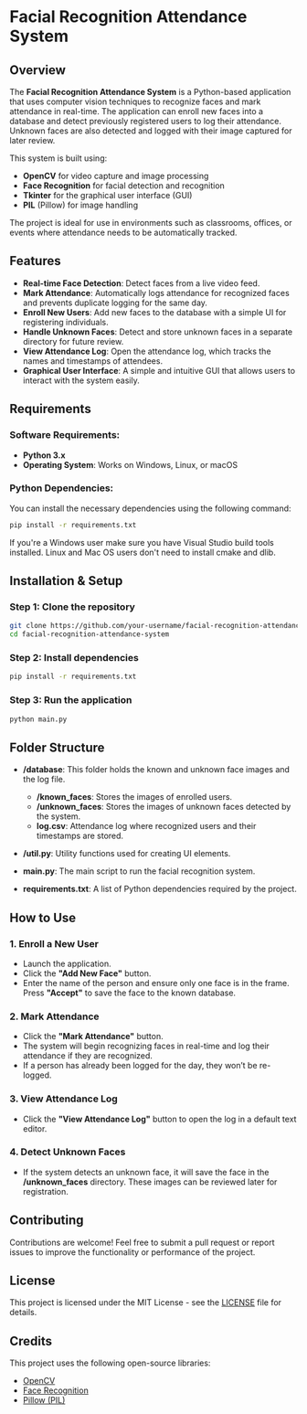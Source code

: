 # Facial Recognition Attendance System


## Overview

The **Facial Recognition Attendance System** is a Python-based application that uses computer vision techniques to recognize faces and mark attendance in real-time. The application can enroll new faces into a database and detect previously registered users to log their attendance. Unknown faces are also detected and logged with their image captured for later review.

This system is built using:
- **OpenCV** for video capture and image processing
- **Face Recognition** for facial detection and recognition
- **Tkinter** for the graphical user interface (GUI)
- **PIL** (Pillow) for image handling

The project is ideal for use in environments such as classrooms, offices, or events where attendance needs to be automatically tracked.


## Features

- **Real-time Face Detection**: Detect faces from a live video feed.
- **Mark Attendance**: Automatically logs attendance for recognized faces and prevents duplicate logging for the same day.
- **Enroll New Users**: Add new faces to the database with a simple UI for registering individuals.
- **Handle Unknown Faces**: Detect and store unknown faces in a separate directory for future review.
- **View Attendance Log**: Open the attendance log, which tracks the names and timestamps of attendees.
- **Graphical User Interface**: A simple and intuitive GUI that allows users to interact with the system easily.


## Requirements

### Software Requirements:
- **Python 3.x**
- **Operating System**: Works on Windows, Linux, or macOS

### Python Dependencies:
You can install the necessary dependencies using the following command:

```bash
pip install -r requirements.txt
```
If you're a Windows user make sure you have Visual Studio build tools installed. Linux and Mac OS users don't need to install cmake and dlib. 

## Installation & Setup

### Step 1: Clone the repository

```bash
git clone https://github.com/your-username/facial-recognition-attendance-system.git
cd facial-recognition-attendance-system
```

### Step 2: Install dependencies

```bash
pip install -r requirements.txt
```

### Step 3: Run the application

```bash
python main.py
```


## Folder Structure

- **/database**: This folder holds the known and unknown face images and the log file.
  - **/known_faces**: Stores the images of enrolled users.
  - **/unknown_faces**: Stores the images of unknown faces detected by the system.
  - **log.csv**: Attendance log where recognized users and their timestamps are stored.

- **/util.py**: Utility functions used for creating UI elements.
- **main.py**: The main script to run the facial recognition system.
- **requirements.txt**: A list of Python dependencies required by the project.


## How to Use

### 1. Enroll a New User
- Launch the application.
- Click the **"Add New Face"** button.
- Enter the name of the person and ensure only one face is in the frame. Press **"Accept"** to save the face to the known database.

### 2. Mark Attendance
- Click the **"Mark Attendance"** button.
- The system will begin recognizing faces in real-time and log their attendance if they are recognized.
- If a person has already been logged for the day, they won’t be re-logged.

### 3. View Attendance Log
- Click the **"View Attendance Log"** button to open the log in a default text editor.
  
### 4. Detect Unknown Faces
- If the system detects an unknown face, it will save the face in the **/unknown_faces** directory. These images can be reviewed later for registration.


## Contributing

Contributions are welcome! Feel free to submit a pull request or report issues to improve the functionality or performance of the project.


## License

This project is licensed under the MIT License - see the [LICENSE](LICENSE) file for details.


## Credits

This project uses the following open-source libraries:
- [OpenCV](https://opencv.org/)
- [Face Recognition](https://github.com/ageitgey/face_recognition)
- [Pillow (PIL)](https://python-pillow.org/)

